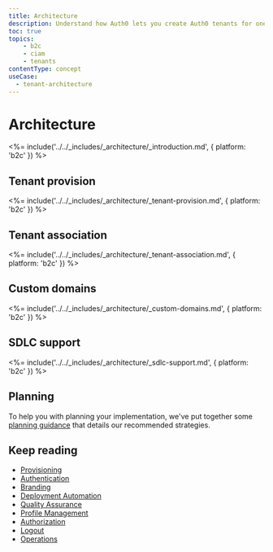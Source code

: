 ```yaml
---
title: Architecture
description: Understand how Auth0 lets you create Auth0 tenants for one or more environments
toc: true
topics:
    - b2c
    - ciam
    - tenants
contentType: concept
useCase:
  - tenant-architecture
---
```


# Architecture

<%= include('../../_includes/_architecture/_introduction.md', { platform: 'b2c' }) %>

## Tenant provision

<%= include('../../_includes/_architecture/_tenant-provision.md', { platform: 'b2c' }) %>

## Tenant association

<%= include('../../_includes/_architecture/_tenant-association.md', { platform: 'b2c' }) %>

## Custom domains

<%= include('../../_includes/_architecture/_custom-domains.md', { platform: 'b2c' }) %>

## SDLC support

<%= include('../../_includes/_architecture/_sdlc-support.md', { platform: 'b2c' }) %>

## Planning

To help you with planning your implementation, we've put together some [planning guidance](/media/articles/architecture-scenarios/planning/B2C-Project-Planning.pdf) that details our recommended strategies.

## Keep reading

* [Provisioning](/architecture-scenarios/implementation/b2c/b2c-provisioning)
* [Authentication](/architecture-scenarios/implementation/b2c/b2c-authentication)
* [Branding](/architecture-scenarios/implementation/b2c/b2c-branding)
* [Deployment Automation](/architecture-scenarios/implementation/b2c/b2c-deployment)
* [Quality Assurance](/architecture-scenarios/implementation/b2c/b2c-qa)
* [Profile Management](/architecture-scenarios/implementation/b2c/b2c-profile-mgmt)
* [Authorization](/architecture-scenarios/implementation/b2c/b2c-authorization)
* [Logout](/architecture-scenarios/implementation/b2c/b2c-logout)
* [Operations](/architecture-scenarios/implementation/b2c/b2c-operations)
